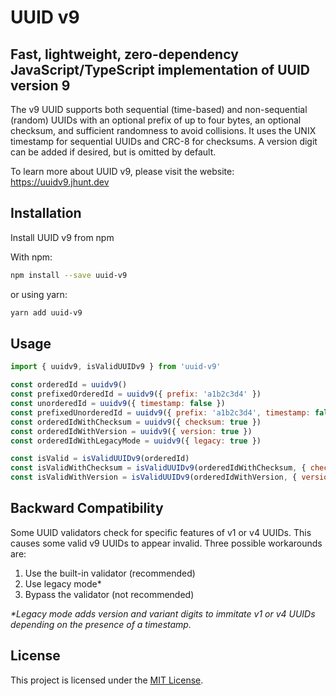 # UUID v9

## Fast, lightweight, zero-dependency JavaScript/TypeScript implementation of UUID version 9

The v9 UUID supports both sequential (time-based) and non-sequential (random) UUIDs with an optional prefix of up to four bytes, an optional checksum, and sufficient randomness to avoid collisions. It uses the UNIX timestamp for sequential UUIDs and CRC-8 for checksums. A version digit can be added if desired, but is omitted by default.

To learn more about UUID v9, please visit the website: https://uuidv9.jhunt.dev

## Installation

Install UUID v9 from npm

With npm:
```bash
npm install --save uuid-v9
```
or using yarn:
```bash
yarn add uuid-v9
```

## Usage

```javascript
import { uuidv9, isValidUUIDv9 } from 'uuid-v9' 

const orderedId = uuidv9()
const prefixedOrderedId = uuidv9({ prefix: 'a1b2c3d4' })
const unorderedId = uuidv9({ timestamp: false })
const prefixedUnorderedId = uuidv9({ prefix: 'a1b2c3d4', timestamp: false })
const orderedIdWithChecksum = uuidv9({ checksum: true })
const orderedIdWithVersion = uuidv9({ version: true })
const orderedIdWithLegacyMode = uuidv9({ legacy: true })

const isValid = isValidUUIDv9(orderedId)
const isValidWithChecksum = isValidUUIDv9(orderedIdWithChecksum, { checksum: true })
const isValidWithVersion = isValidUUIDv9(orderedIdWithVersion, { version: true })
```

## Backward Compatibility

Some UUID validators check for specific features of v1 or v4 UUIDs. This causes some valid v9 UUIDs to appear invalid. Three possible workarounds are:

1) Use the built-in validator (recommended)
2) Use legacy mode*
3) Bypass the validator (not recommended)

_*Legacy mode adds version and variant digits to immitate v1 or v4 UUIDs depending on the presence of a timestamp._

## License

This project is licensed under the [MIT License](LICENSE).